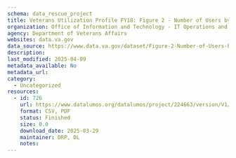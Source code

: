 ```yaml
---
schema: data_rescue_project 
title: Veterans Utilization Profile FY18: Figure 2 - Number of Users by Program - FY2009-2018
organization: Office of Information and Technology - IT Operations and Services (ITOPS)
agency: Department of Veterans Affairs
websites: data.va.gov
data_source: https://www.data.va.gov/dataset/Figure-2-Number-of-Users-by-Program-FY2009-2018/bdir-tym7
description: 
last_modified: 2025-04-09
metadata_available: No
metadata_url: 
category:
  - Uncategorized
resources:
  - id: 726
    url: https://www.datalumos.org/datalumos/project/224663/version/V1/view
    format: CSV, PDF
    status: Finished
    size: 0.0
    download_date: 2025-03-29
    maintainer: DRP, DL
    notes: 
---
```

